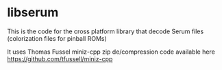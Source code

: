 # libserum
This is the code for the cross platform library that decode Serum files (colorization files for pinball ROMs)

It uses Thomas Fussel miniz-cpp zip de/compression code available here https://github.com/tfussell/miniz-cpp

